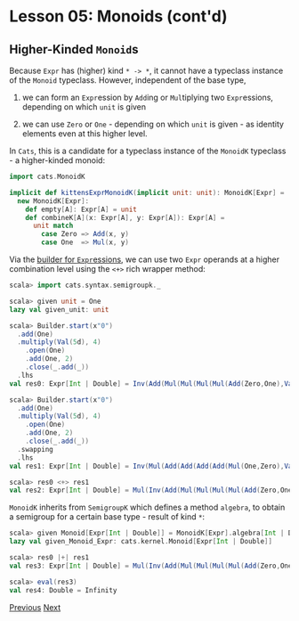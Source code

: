 Lesson 05: Monoids (cont'd)
===========================

Higher-Kinded `Monoid`s
-----------------------

Because `Expr` has (higher) kind `* -> *`, it cannot have a typeclass instance of the `Monoid` typeclass. However,
independent of the base type,

1. we can form an `Expr`ession by `Add`ing or `Mul`tiplying two `Expr`essions, depending on which `unit` is given

1. we can use `Zero` or `One` - depending on which `unit` is given - as identity elements even at this higher level.

In `Cats`, this is a candidate for a typeclass instance of the `MonoidK` typeclass - a higher-kinded monoid:

```Scala
import cats.MonoidK

implicit def kittensExprMonoidK(implicit unit: unit): MonoidK[Expr] =
  new MonoidK[Expr]:
    def empty[A]: Expr[A] = unit
    def combineK[A](x: Expr[A], y: Expr[A]): Expr[A] =
      unit match
        case Zero => Add(x, y)
        case One  => Mul(x, y)
```

Via the [builder for `Expr`essions](https://github.com/sjbiaga/kittens/blob/main/expr-07-builder/README.md), we can use two
`Expr` operands at a higher combination level using the `<+>` rich wrapper method:

```scala
scala> import cats.syntax.semigroupk._

scala> given unit = One
lazy val given_unit: unit

scala> Builder.start(x"0")
  .add(One)
  .multiply(Val(5d), 4)
    .open(One)
    .add(One, 2)
    .close(_.add(_))
  .lhs
val res0: Expr[Int | Double] = Inv(Add(Mul(Mul(Mul(Mul(Add(Zero,One),Val(5.0)),Val(5.0)),Val(5.0)),Val(5.0)),Add(Add(One,One),One)))

scala> Builder.start(x"0")
  .add(One)
  .multiply(Val(5d), 4)
    .open(One)
    .add(One, 2)
    .close(_.add(_))
  .swapping
  .lhs
val res1: Expr[Int | Double] = Inv(Mul(Add(Add(Add(Add(Mul(One,Zero),Val(5.0)),Val(5.0)),Val(5.0)),Val(5.0)),Mul(Mul(Zero,Zero),Zero)))

scala> res0 <+> res1
val res2: Expr[Int | Double] = Mul(Inv(Add(Mul(Mul(Mul(Mul(Add(Zero,One),Val(5.0)),Val(5.0)),Val(5.0)),Val(5.0)),Add(Add(One,One),One))),Inv(Mul(Add(Add(Add(Add(Mul(One,Zero),Val(5.0)),Val(5.0)),Val(5.0)),Val(5.0)),Mul(Mul(Zero,Zero),Zero))))
```

`MonoidK` inherits from `SemigroupK` which defines a method `algebra`, to obtain a semigroup for a certain base type - result
of kind `*`:

```scala
scala> given Monoid[Expr[Int | Double]] = MonoidK[Expr].algebra[Int | Double]
lazy val given_Monoid_Expr: cats.kernel.Monoid[Expr[Int | Double]]

scala> res0 |+| res1
val res3: Expr[Int | Double] = Mul(Inv(Add(Mul(Mul(Mul(Mul(Add(Zero,One),Val(5.0)),Val(5.0)),Val(5.0)),Val(5.0)),Add(Add(One,One),One))),Inv(Mul(Add(Add(Add(Add(Mul(One,Zero),Val(5.0)),Val(5.0)),Val(5.0)),Val(5.0)),Mul(Mul(Zero,Zero),Zero))))

scala> eval(res3)
val res4: Double = Infinity
```

[Previous](https://github.com/sjbiaga/kittens/blob/main/monoid-4-resolve/README.md) [Next](https://github.com/sjbiaga/kittens/blob/main/nat-2-trampoline/README.md)
